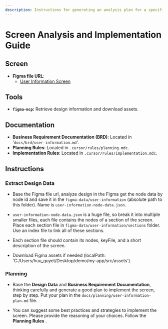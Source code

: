 ```yaml
---
description: Instructions for generating an analysis plan for a specific screen based on the design and Business Requirement Documentation (BRD).
---
```


# **Screen Analysis and Implementation Guide**

## **Screen**

- **Figma file URL**:
  - [User Information Screen](https://www.figma.com/design/F23j9sY9zL1vMbL3TfWkRE/MBF_B%E1%BA%A3n-%C4%91%E1%BB%93-d%E1%BB%AF-li%E1%BB%87u_N%E1%BB%99i-b%E1%BB%99?node-id=1-20508&t=z25M45i6IxAii13n-4)

## **Tools**

- **`figma-mcp`:** Retrieve design information and download assets.

## **Documentation**

- **Business Requirement Documentation (BRD)**: Located in '`docs/brd/user-information.md`'.
- **Planning Rules**: Located in `.cursor/rules/planning.mdc`.
- **Implementation Rules**: Located in `.cursor/rules/implementation.mdc`.

## **Instructions**

### Extract Design Data

- Base the Figma file url, analyze design in the Figma get the node data by node id and save it in the `figma-data/user-information` (absolute path to this folder). Name is `user-information-node-data.json`.

- `user-information-node-data.json` is a huge file, so break it into multiple smaller files, each file contains the nodes of a section of the screen. Place each section file in `figma-data/user-information/sections` folder. Use an index file to link all of these sections.

- Each section file should contain its nodes, keyFile, and a short description of the screen.

- Download Figma assets if needed (localPath: 'C:/Users/huu_quyet/Desktop/demo/my-app/src/assets').

### Planning

- Base the **Design Data** and **Business Requirement Documentation**, thinking carefully and generate a good plan to implement the screen, step by step. Put your plan in the `docs/planning/user-information-plan.md` file.

- You can suggest some best practices and strategies to implement the screen. Please provide the reasoning of your choices. Follow the **Planning Rules** .
